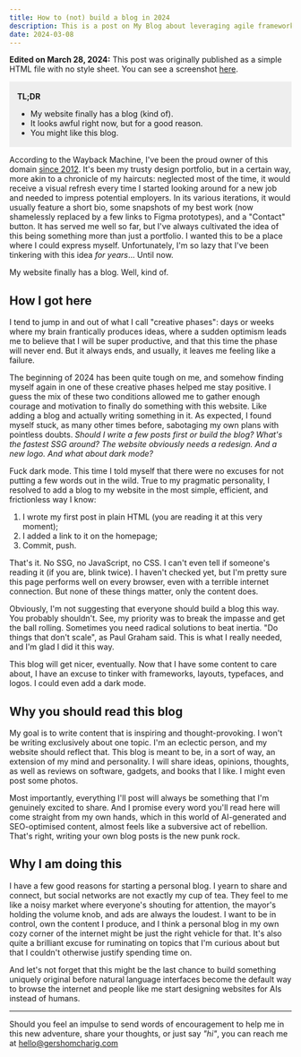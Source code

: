```yaml
---
title: How to (not) build a blog in 2024
description: This is a post on My Blog about leveraging agile frameworks.
date: 2024-03-08
---
```


**Edited on March 28, 2024:** This post was originally published as a simple HTML file with no style sheet. You can see a screenshot [here](/img/How-to-not-build-a-blog-in-2024-original.png).

<div style="background-color: #eee; padding: 0.25em 1em; margin-top: 1em;">
  <p>
    <strong>TL;DR</strong>
  </p>
  <ul>
    <li>My website finally has a blog (kind of).</li>
    <li>It looks awful right now, but for a good reason.</li>
    <li>You might like this blog.</li>
  </ul>
</div>

According to the Wayback Machine, I've been the proud owner of this domain [since 2012](https://web.archive.org/web/20120220231348/http://www.gershomcharig.com/). It's been my trusty design portfolio, but in a certain way, more akin to a chronicle of my haircuts: neglected most of the time, it would receive a visual refresh every time I started looking around for a new job and needed to impress potential employers. In its various iterations, it would usually feature a short bio, some snapshots of my best work (now shamelessly replaced by a few links to Figma prototypes), and a "Contact" button. It has served me well so far, but I've always cultivated the idea of this being something more than just a portfolio. I wanted this to be a place where I could express myself. Unfortunately, I'm so lazy that I've been tinkering with this idea _for years_... Until now.

My website finally has a blog. Well, kind of.

## How I got here

I tend to jump in and out of what I call "creative phases": days or weeks where my brain frantically produces ideas, where a sudden optimism leads me to believe that I will be super productive, and that this time the phase will never end. But it always ends, and usually, it leaves me feeling like a failure.

The beginning of 2024 has been quite tough on me, and somehow finding myself again in one of these creative phases helped me stay positive. I guess the mix of these two conditions allowed me to gather enough courage and motivation to finally do something with this website. Like adding a blog and actually writing something in it. As expected, I found myself stuck, as many other times before, sabotaging my own plans with pointless doubts. _Should I write a few posts first or build the blog? What's the fastest SSG around? The website obviously needs a redesign. And a new logo. And what about dark mode?_

Fuck dark mode. This time I told myself that there were no excuses for not putting a few words out in the wild. True to my pragmatic personality, I resolved to add a blog to my website in the most simple, efficient, and frictionless way I know:

1. I wrote my first post in plain HTML (you are reading it at this very moment);
2. I added a link to it on the homepage;
3. Commit, push.

That's it. No SSG, no JavaScript, no CSS. I can't even tell if someone's reading it (if you are, blink twice). I haven't checked yet, but I'm pretty sure this page performs well on every browser, even with a terrible internet connection. But none of these things matter, only the content does.

Obviously, I'm not suggesting that everyone should build a blog this way. You probably shouldn't. See, my priority was to break the impasse and get the ball rolling. Sometimes you need radical solutions to beat inertia. "Do things that don't scale", as Paul Graham said. This is what I really needed, and I'm glad I did it this way.

This blog will get nicer, eventually. Now that I have some content to care about, I have an excuse to tinker with frameworks, layouts, typefaces, and logos. I could even add a dark mode.

## Why you should read this blog

My goal is to write content that is inspiring and thought-provoking. I won't be writing exclusively about one topic. I'm an eclectic person, and my website should reflect that. This blog is meant to be, in a sort of way, an extension of my mind and personality. I will share ideas, opinions, thoughts, as well as reviews on software, gadgets, and books that I like. I might even post some photos.

Most importantly, everything I'll post will always be something that I'm genuinely excited to share. And I promise every word you'll read here will come straight from my own hands, which in this world of AI-generated and SEO-optimised content, almost feels like a subversive act of rebellion. That's right, writing your own blog posts is the new punk rock.

## Why I am doing this

I have a few good reasons for starting a personal blog. I yearn to share and connect, but social networks are not exactly my cup of tea. They feel to me like a noisy market where everyone's shouting for attention, the mayor's holding the volume knob, and ads are always the loudest. I want to be in control, own the content I produce, and I think a personal blog in my own cozy corner of the internet might be just the right vehicle for that. It's also quite a brilliant excuse for ruminating on topics that I'm curious about but that I couldn't otherwise justify spending time on.

And let's not forget that this might be the last chance to build something uniquely original before natural language interfaces become the default way to browse the internet and people like me start designing websites for AIs instead of humans.

---

Should you feel an impulse to send words of encouragement to help me in this new adventure, share your thoughts, or just say _"hi"_, you can reach me at [hello@gershomcharig.com](mailto:hello@gershomcharig.com)
